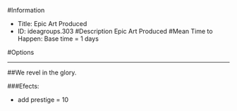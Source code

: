 #Information
 - Title: Epic Art Produced
 - ID: ideagroups.303
#Description
Epic Art Produced
#Mean Time to Happen:
Base time = 1 days

#Options

___
##We revel in the glory.

###Efects:<ul><li>add prestige = 10</li></ul>
